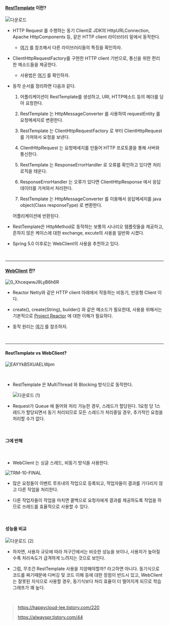 #### [RestTemplate](https://docs.spring.io/spring-framework/docs/current/javadoc-api/org/springframework/web/client/RestTemplate.html) 이란?

![다운로드](https://user-images.githubusercontent.com/50399804/138808092-5f49c575-03f9-437d-849a-94040e6cf1d5.png)

- HTTP Request 를 수행하는 동기 Client로 JDK의 HttpURLConnection, Apache HttpComponents 등, 같은 HTTP client 라이브러리 밑에서 동작한다.

  - [여기](https://sjh836.tistory.com/141) 를 참조해서 다른 라이브러리들의 특징을 확인하자.

  

- ClientHttpRequestFactory를 구현한 HTTP client 기반으로, 통신을 위한 편리한 메소드들을 제공한다.

  - 사용법은 [여기](https://advenoh.tistory.com/46) 를 확인하자.

    

- 동작 순서를 정리하면 다음과 같다.

  1. 어플리케이션이 RestTemplate를 생성하고, URI, HTTP메소드 등의 헤더를 담아 요청한다.

     

  2. RestTemplate 는 HttpMessageConverter 를 사용하여 requestEntity 를 요청메세지로 변환한다.

     

  3. RestTemplate 는 ClientHttpRequestFactory 로 부터 ClientHttpRequest 를 가져와서 요청을 보낸다.

     

  4. ClientHttpRequest 는 요청메세지를 만들어 HTTP 프로토콜을 통해 서버와 통신한다.

     

  5. RestTemplate 는 ResponseErrorHandler 로 오류를 확인하고 있다면 처리로직을 태운다.

     

  6. ResponseErrorHandler 는 오류가 있다면 ClientHttpResponse 에서 응답데이터를 가져와서 처리한다.

     

  7. RestTemplate 는 HttpMessageConverter 를 이용해서 응답메세지를 java object(Class responseType) 로 변환한다.

  어플리케이션에 반환된다.

  

- RestTemplate은 HttpMethod로 동작하는 보통의 시나리오 템플릿들을 제공하고, 흔하지 않은 케이스에 대한 exchange, excute의 사용을 일반화 시켰다.

  

- Spring 5.0 이후로는 WebClient의 사용을 추천하고 있다.



<br>



***

#### [WebClient](https://docs.spring.io/spring-framework/docs/current/javadoc-api/org/springframework/web/reactive/function/client/WebClient.html) 란?

![0_XhceqwwJ9LyB6h6R](https://user-images.githubusercontent.com/50399804/138810486-01d873dd-2a8e-4c0d-b460-984c6675813c.png)

- Reactor Netty와 같은 HTTP client 아래에서 작동하는 비동기, 반응형 Client 이다.

  

- create(), create(String), builder() 와 같은 메소드가 필요한데, 사용을 위해서는 기본적으로 [Project Reactor](https://projectreactor.io/docs/core/release/reference/#getting-started-introducing-reactor) 에 대한 이해가 필요하다.

  

- 동작 원리는 [여기](https://alwayspr.tistory.com/44) 를 참조하자.



<br>



***

#### RestTemplate vs WebClient?

![EAYYkB5XUAELWpm](https://user-images.githubusercontent.com/50399804/138810391-d05bc490-db49-4de8-81a6-68000018f20a.jpeg)



<br>



- RestTemplate 은 MultiThread 와 Blocking 방식으로 동작한다.

  

  ![다운로드 (1)](https://user-images.githubusercontent.com/50399804/138811303-360cf84a-05ee-4e84-8221-9481e94e3c33.png)

  

- Request가 Queue 에 들어와 처리 가능한 경우, 스레드가 할당된다. 1요청 당 1스레드가 할당되면서 동기 처리되므로 모든 스레드가 처리중일 경우, 추가적인 요청을 처리할 수가 없다. 



<br>



#### 그에 반해



<br>



- WebClient 는 싱글 스레드, 비동기 방식을 사용한다.

![TRM-10-FINAL](https://user-images.githubusercontent.com/50399804/138811527-38513f84-24d9-4ff7-9552-b4e4d044f0de.png)



- 많은 요청들이 이벤트 루프내의 작업으로 등록되고, 작업자들이 결과를 기다리지 않고 다른 작업을 처리한다.

  

- 다른 작업자들이 작업을 마치면 콜백으로 요청자에게 결과를 제공하도록 작업을 하므로 쓰레드를 효율적으로 사용할 수 있다.



<br>



#### 성능을 비교

![다운로드 (2)](https://user-images.githubusercontent.com/50399804/138812106-b2e6e2b8-0dc7-47eb-9736-cdef1f31bac1.png)

- 하자면, 사용자 규모에 따라 저구간에서는 비슷한 성능을 보이나, 사용자가 높아질수록 처리속도가 급격하게 느려지는 것으로 보인다.

  

- 그럼, 무조건 RestTemplate 사용을 지양해야할까? 라고하면 아니다. 동기식으로 코드를 짜기때문에 디버깅 및 코드 이해 등에 대한 장점이 반드시 있고, WebClient 는 잘못된 지식으로 사용할 경우,  동기식보다 처리 효율이 더 떨어지게 되므로 학습 그래프가 꽤 높다.

  

<br>



> https://happycloud-lee.tistory.com/220
>
> https://alwayspr.tistory.com/44